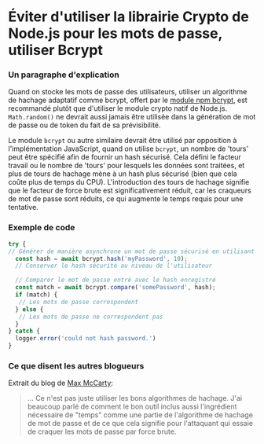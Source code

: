 # Éviter d'utiliser la librairie Crypto de Node.js pour les mots de passe, utiliser Bcrypt

### Un paragraphe d'explication

Quand on stocke les mots de passe des utilisateurs, utiliser un algorithme de hachage adaptatif comme bcrypt, offert par le [module npm bcrypt](https://www.npmjs.com/package/bcrypt), est recommandé plutôt que d'utiliser le module crypto natif de Node.js. `Math.random()` ne devrait aussi jamais être utilisée dans la génération de mot de passe ou de token du fait de sa prévisibilité.

Le module `bcrypt` ou autre similaire devrait être utilisé par opposition à l'implémentation JavaScript, quand on utilise `bcrypt`, un nombre de 'tours' peut être spécifié afin de fournir un hash sécurisé. Cela défini le facteur travail ou le nombre de 'tours' pour lesquels les données sont traitées, et plus de tours de hachage mène à un hash plus sécurisé (bien que cela coûte plus de temps du CPU). L'introduction des tours de hachage signifie que le facteur de force brute est significativement réduit, car les craqueurs de mot de passe sont réduits, ce qui augmente le temps requis pour une tentative.

### Exemple de code

```javascript
try {
// Générer de manière asynchrone un mot de passe sécurisé en utilisant 10 tours de hachage
  const hash = await bcrypt.hash('myPassword', 10);
  // Conserver le hash sécurité au niveau de l'utilisateur

  // Comparer le mot de passe entré avec le hash enregistré
  const match = await bcrypt.compare('somePassword', hash);
  if (match) {
   // Les mots de passe correspondent
  } else {
   // Les mots de passe ne correspondent pas
  } 
} catch {
  logger.error('could not hash password.')
}
```

### Ce que disent les autres blogueurs

Extrait du blog de [Max McCarty](https://dzone.com/articles/nodejs-and-password-storage-with-bcrypt):
> ... Ce n'est pas juste utiliser les bons algorithmes de hachage. J'ai beaucoup parlé de comment le bon outil inclus aussi l'ingrédient nécessaire de "temps" comme une partie de l'algorithme de hachage de mot de passe et de ce que cela signifie pour l'attaquant qui essaie de craquer les mots de passe par force brute.